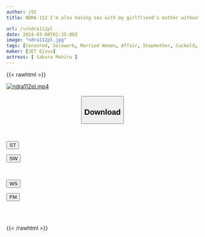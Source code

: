 ```yaml
---
author: j91
title: NDRA-112 I'm also having sex with my girlfriend's mother without telling her... Miki Horikita

url: /v/ndra112pl
date: 2024-03-08T01:35:00Z
image: "ndra112pl.jpg"
tags: [Censored, Solowork, Married Woman, Affair, Stepmother, Cuckold, Ultra-Huge Tits	]
maker: [JET Eizou]
actress: [ Sakura Mahiru ]
---
```



{{< rawhtml >}}

<div class="video" data-videoid="PWgmy407vZU021o">
    <a href="javascript:;">
        <img src="/v/ndra112pl/ndra112pl.jpg" width="WIDTH" height="HEIGHT" alt="ndra112pl.mp4" loading="lazy">
    </a>
</div>

<script type="text/javascript" src="https://j91.asia/asset/on-demand-st.js"></script>

<br>
  <link rel="stylesheet" href="https://j91.asia/asset/bs5.css">
  
  <center>
  <button class="btn btn-primary" type="button" data-bs-toggle="collapse" data-bs-target=".multi-collapse" aria-expanded="false" aria-controls="multiCollapseExample1 multiCollapseExample2"><h2>Download</h2></button></center>
</p>
<div class="row">
  <div class="col">
    <div class="collapse multi-collapse" id="multiCollapseExample1">
      <div class="card card-body">
	      	      <br>
<div class="buttons">  
<p><a href="https://streamtape.to/v/PWgmy407vZU021o" target="_blank"><button class="btn-hover color-3"><i class="fa fa-download"></i> ST</button></a></p>
<p><a href="https://cdnwish.com/p4xmdgsybq8m" target="_blank"><button class="btn-hover color-2"><i class="fa fa-download"></i> SW</button></a></p></div>
    </div>
  </div>
</div>
  <div class="col">
    <div class="collapse multi-collapse" id="multiCollapseExample2">
      <div class="card card-body">
	      <br>
<div class="buttons">
<p><a href="https://wolfstream.tv/ewfjg140isv1"><button class="btn-hover color-9"><i class="fa fa-download"></i> WS</button></a></p>
<p><a href="https://filemoon.sx/d/dj9cze4g5kh0"><button class="btn-hover color-8"><i class="fa fa-download"></i> FM</button></a></p></div>
<br><br>
      </div>
    </div>
  </div>
</div>

{{< /rawhtml >}}